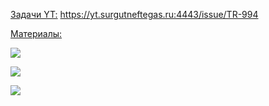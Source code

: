 <u>Задачи YT:</u>
https://yt.surgutneftegas.ru:4443/issue/TR-994

<u>Материалы:</u>

![](Pasted%20image%2020250908121239.png)

![](Pasted%20image%2020250908132604.png)

![](Pasted%20image%2020250908132542.png)